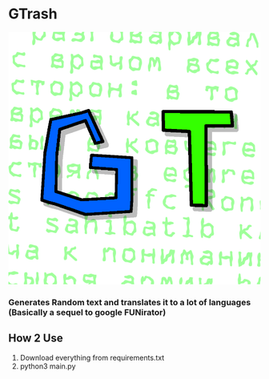 # GTrash

![GT-logo](googtr.png)

### Generates Random text and translates it to a lot of languages (Basically a sequel to google FUNirator)

## How 2 Use
1. Download everything from requirements.txt
2. python3 main.py
